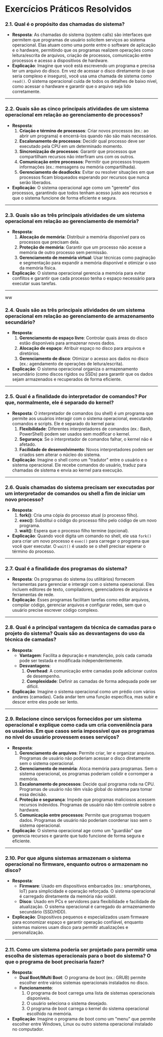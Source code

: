 # Exercícios Práticos Resolvidos

### **2.1. Qual é o propósito das chamadas do sistema?**
- **Resposta**: As chamadas do sistema (system calls) são interfaces que permitem que programas de usuário solicitem serviços ao sistema operacional. Elas atuam como uma ponte entre o software de aplicação e o hardware, permitindo que os programas realizem operações como leitura/escrita de arquivos, criação de processos, comunicação entre processos e acesso a dispositivos de hardware.
- **Explicação**: Imagine que você está escrevendo um programa e precisa ler um arquivo do disco. Em vez de acessar o disco diretamente (o que seria complexo e inseguro), você usa uma chamada de sistema como `read()`. O sistema operacional cuida de todos os detalhes de baixo nível, como acessar o hardware e garantir que o arquivo seja lido corretamente.

---

### **2.2. Quais são as cinco principais atividades de um sistema operacional em relação ao gerenciamento de processos?**
- **Resposta**:
  1. **Criação e término de processos**: Criar novos processos (ex.: ao abrir um programa) e encerrá-los quando não são mais necessários.
  2. **Escalonamento de processos**: Decidir qual processo deve ser executado pela CPU em um determinado momento.
  3. **Sincronização de processos**: Garantir que processos que compartilham recursos não interfiram uns com os outros.
  4. **Comunicação entre processos**: Permitir que processos troquem informações (ex.: mensagens ou memória compartilhada).
  5. **Gerenciamento de deadlocks**: Evitar ou resolver situações em que processos ficam bloqueados esperando por recursos que nunca serão liberados.
- **Explicação**: O sistema operacional age como um "gerente" dos processos, garantindo que todos tenham acesso justo aos recursos e que o sistema funcione de forma eficiente e segura.

---

### **2.3. Quais são as três principais atividades de um sistema operacional em relação ao gerenciamento de memória?**
- **Resposta**:
  1. **Alocação de memória**: Distribuir a memória disponível para os processos que precisam dela.
  2. **Proteção de memória**: Garantir que um processo não acesse a memória de outro processo sem permissão.
  3. **Gerenciamento de memória virtual**: Usar técnicas como paginação e segmentação para expandir a memória disponível e otimizar o uso da memória física.
- **Explicação**: O sistema operacional gerencia a memória para evitar conflitos e garantir que cada processo tenha o espaço necessário para executar suas tarefas.

---
ww
### **2.4. Quais são as três principais atividades de um sistema operacional em relação ao gerenciamento de armazenamento secundário?**
- **Resposta**:
  1. **Gerenciamento de espaço livre**: Controlar quais áreas do disco estão disponíveis para armazenar novos dados.
  2. **Alocação de espaço**: Atribuir espaço no disco para arquivos e diretórios.
  3. **Gerenciamento de disco**: Otimizar o acesso aos dados no disco (ex.: agendamento de operações de leitura/escrita).
- **Explicação**: O sistema operacional organiza o armazenamento secundário (como discos rígidos ou SSDs) para garantir que os dados sejam armazenados e recuperados de forma eficiente.

---

### **2.5. Qual é a finalidade do interpretador de comandos? Por que, normalmente, ele é separado do kernel?**
- **Resposta**: O interpretador de comandos (ou shell) é um programa que permite aos usuários interagir com o sistema operacional, executando comandos e scripts. Ele é separado do kernel para:
  1. **Flexibilidade**: Diferentes interpretadores de comandos (ex.: Bash, PowerShell) podem ser usados sem modificar o kernel.
  2. **Segurança**: Se o interpretador de comandos falhar, o kernel não é afetado.
  3. **Facilidade de desenvolvimento**: Novos interpretadores podem ser criados sem alterar o núcleo do sistema.
- **Explicação**: Imagine o shell como um "tradutor" entre o usuário e o sistema operacional. Ele recebe comandos do usuário, traduz para chamadas de sistema e envia ao kernel para execução.

---

### **2.6. Quais chamadas do sistema precisam ser executadas por um interpretador de comandos ou shell a fim de iniciar um novo processo?**
- **Resposta**:
  1. **fork()**: Cria uma cópia do processo atual (o processo filho).
  2. **exec()**: Substitui o código do processo filho pelo código de um novo programa.
  3. **wait()**: Espera que o processo filho termine (opcional).
- **Explicação**: Quando você digita um comando no shell, ele usa `fork()` para criar um novo processo e `exec()` para carregar o programa que você quer executar. O `wait()` é usado se o shell precisar esperar o término do processo.

---

### **2.7. Qual é a finalidade dos programas do sistema?**
- **Resposta**: Os programas do sistema (ou utilitários) fornecem ferramentas para gerenciar e interagir com o sistema operacional. Eles incluem editores de texto, compiladores, gerenciadores de arquivos e ferramentas de rede.
- **Explicação**: Esses programas facilitam tarefas como editar arquivos, compilar código, gerenciar arquivos e configurar redes, sem que o usuário precise escrever código complexo.

---

### **2.8. Qual é a principal vantagem da técnica de camadas para o projeto do sistema? Quais são as desvantagens do uso da técnica de camadas?**
- **Resposta**:
  - **Vantagem**: Facilita a depuração e manutenção, pois cada camada pode ser testada e modificada independentemente.
  - **Desvantagens**:
    1. **Overhead**: A comunicação entre camadas pode adicionar custos de desempenho.
    2. **Complexidade**: Definir as camadas de forma adequada pode ser difícil.
- **Explicação**: Imagine o sistema operacional como um prédio com vários andares (camadas). Cada andar tem uma função específica, mas subir e descer entre eles pode ser lento.

---

### **2.9. Relacione cinco serviços fornecidos por um sistema operacional e explique como cada um cria conveniência para os usuários. Em que casos seria impossível que os programas no nível do usuário provessem esses serviços?**
- **Resposta**:
  1. **Gerenciamento de arquivos**: Permite criar, ler e organizar arquivos. Programas de usuário não poderiam acessar o disco diretamente sem o sistema operacional.
  2. **Gerenciamento de memória**: Aloca memória para programas. Sem o sistema operacional, os programas poderiam colidir e corromper a memória.
  3. **Escalonamento de processos**: Decide qual programa roda na CPU. Programas de usuário não têm visão global do sistema para tomar essa decisão.
  4. **Proteção e segurança**: Impede que programas maliciosos acessem recursos indevidos. Programas de usuário não têm controle sobre o hardware.
  5. **Comunicação entre processos**: Permite que programas troquem dados. Programas de usuário não poderiam coordenar isso sem o sistema operacional.
- **Explicação**: O sistema operacional age como um "guardião" que gerencia recursos e garante que tudo funcione de forma segura e eficiente.

---

### **2.10. Por que alguns sistemas armazenam o sistema operacional no firmware, enquanto outros o armazenam no disco?**
- **Resposta**:
  - **Firmware**: Usado em dispositivos embarcados (ex.: smartphones, IoT) para simplicidade e operação reforçada. O sistema operacional é carregado diretamente da memória não volátil.
  - **Disco**: Usado em PCs e servidores para flexibilidade e facilidade de atualização. O sistema operacional é carregado do armazenamento secundário (SSD/HDD).
- **Explicação**: Dispositivos pequenos e especializados usam firmware para economizar espaço e garantir operação confiável, enquanto sistemas maiores usam disco para permitir atualizações e personalização.

---

### **2.11. Como um sistema poderia ser projetado para permitir uma escolha de sistemas operacionais para o boot do sistema? O que o programa de boot precisaria fazer?**
- **Resposta**:
  - **Dual Boot/Multi Boot**: O programa de boot (ex.: GRUB) permite escolher entre vários sistemas operacionais instalados no disco.
  - **Funcionamento**:
    1. O programa de boot carrega uma lista de sistemas operacionais disponíveis.
    2. O usuário seleciona o sistema desejado.
    3. O programa de boot carrega o kernel do sistema operacional escolhido na memória.
- **Explicação**: Imagine o programa de boot como um "menu" que permite escolher entre Windows, Linux ou outro sistema operacional instalado no computador.
